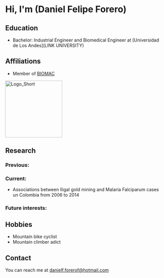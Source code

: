 # Hi, I'm (Daniel Felipe Forero)

<!-- A short sentence that can  describe who you are -->

<!-- All of your education background -->
## Education

- Bachelor: Industrial Engineer and Biomedical Engineer at [Universidad de Los Andes](LINK UNIVERSITY)

<!-- While BIOMAC is our common group, the collaboration between groups and affiliations are encourage -->
## Affiliations

- Member of [BIOMAC](https://github.com/biomac-lab)


<img width="180" alt="Logo_Short" src="https://user-images.githubusercontent.com/73041689/218108873-dd5daaaa-2874-43d3-a089-8403dda3e18f.png">

<!-- Showing what you work on, lets other collaborate with you -->
## Research

### Previous:

### Current:

- Associations between Iligal gold mining and Malaria Falciparum cases un Colombia from 2006 to 2014

<!-- Topics that you haven't research yet but are intriguing to you -->
### Future interests:


<!-- Because we are humans before researchers -->
## Hobbies

- Mountain bike cyclist
- Mountain climber adict


## Contact

You can reach me at <danielf.forerof@hotmail.com>

